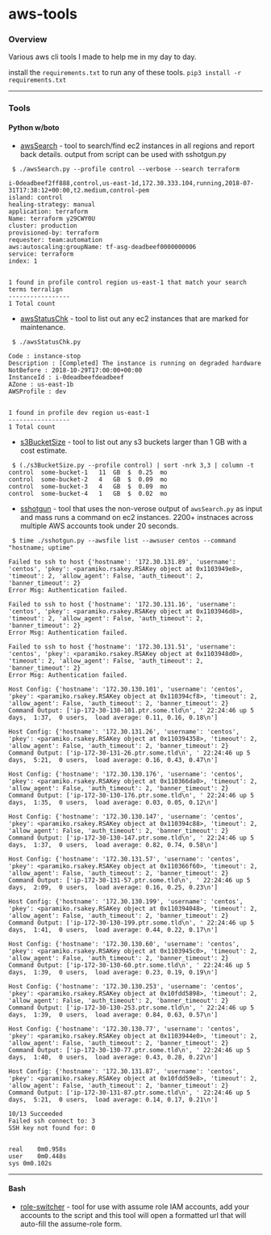 # aws-tools

### Overview

Various aws cli tools I made to help me in my day to day.

install the `requirements.txt` to run any of these tools.
`pip3 install -r requirements.txt`

---

### Tools

#### Python w/boto

* [awsSearch](./awsSearch) - tool to search/find ec2 instances in all regions and report back details. output from script can be used with sshotgun.py
```
 $ ./awsSearch.py --profile control --verbose --search terraform

i-0deadbeef2ff888,control,us-east-1d,172.30.333.104,running,2018-07-31T17:38:12+00:00,t2.medium,control-pem
island: control
healing-strategy: manual
application: terraform
Name: terraform y29CWY0U
cluster: production
provisioned-by: terraform
requester: team:automation
aws:autoscaling:groupName: tf-asg-deadbeef0000000006
service: terraform
index: 1


1 found in profile control region us-east-1 that match your search terms terralign
-----------------
1 Total count
```

* [awsStatusChk](./awsStatusChk) - tool to list out any ec2 instances that are marked for maintenance.
```
 $ ./awsStatusChk.py

Code : instance-stop
Description : [Completed] The instance is running on degraded hardware
NotBefore : 2018-10-29T17:00:00+00:00
InstanceId : i-0deadbeefdeadbeef
AZone : us-east-1b
AWSProfile : dev


1 found in profile dev region us-east-1
-----------------
1 Total count
```

* [s3BucketSize](./s3BucketSize) - tool to list out any s3 buckets larger than 1 GB with a cost estimate.
```
 $ (./s3BucketSize.py --profile control) | sort -nrk 3,3 | column -t
control  some-bucket-1   11  GB  $  0.25  mo
control  some-bucket-2   4   GB  $  0.09  mo
control  some-bucket-3   4   GB  $  0.09  mo
control  some-bucket-4   1   GB  $  0.02  mo
```

* [sshotgun](./sshotgun) - tool that uses the non-verose output of `awsSearch.py` as input and mass runs a command on ec2 instances. 2200+ instnaces across multiple AWS accounts took under 20 seconds.
```
 $ time ./sshotgun.py --awsfile list --awsuser centos --command "hostname; uptime"

Failed to ssh to host {'hostname': '172.30.131.89', 'username': 'centos', 'pkey': <paramiko.rsakey.RSAKey object at 0x1103949e8>, 'timeout': 2, 'allow_agent': False, 'auth_timeout': 2, 'banner_timeout': 2}
Error Msg: Authentication failed.

Failed to ssh to host {'hostname': '172.30.131.16', 'username': 'centos', 'pkey': <paramiko.rsakey.RSAKey object at 0x1103946d8>, 'timeout': 2, 'allow_agent': False, 'auth_timeout': 2, 'banner_timeout': 2}
Error Msg: Authentication failed.

Failed to ssh to host {'hostname': '172.30.131.51', 'username': 'centos', 'pkey': <paramiko.rsakey.RSAKey object at 0x1103948d0>, 'timeout': 2, 'allow_agent': False, 'auth_timeout': 2, 'banner_timeout': 2}
Error Msg: Authentication failed.

Host Config: {'hostname': '172.30.130.101', 'username': 'centos', 'pkey': <paramiko.rsakey.RSAKey object at 0x110394cf8>, 'timeout': 2, 'allow_agent': False, 'auth_timeout': 2, 'banner_timeout': 2}
Command Output: ['ip-172-30-130-101.ptr.some.tld\n', ' 22:24:46 up 5 days,  1:37,  0 users,  load average: 0.11, 0.16, 0.18\n']

Host Config: {'hostname': '172.30.131.26', 'username': 'centos', 'pkey': <paramiko.rsakey.RSAKey object at 0x110394358>, 'timeout': 2, 'allow_agent': False, 'auth_timeout': 2, 'banner_timeout': 2}
Command Output: ['ip-172-30-131-26.ptr.some.tld\n', ' 22:24:46 up 5 days,  5:21,  0 users,  load average: 0.16, 0.43, 0.47\n']

Host Config: {'hostname': '172.30.130.176', 'username': 'centos', 'pkey': <paramiko.rsakey.RSAKey object at 0x110366da0>, 'timeout': 2, 'allow_agent': False, 'auth_timeout': 2, 'banner_timeout': 2}
Command Output: ['ip-172-30-130-176.ptr.some.tld\n', ' 22:24:46 up 5 days,  1:35,  0 users,  load average: 0.03, 0.05, 0.12\n']

Host Config: {'hostname': '172.30.130.147', 'username': 'centos', 'pkey': <paramiko.rsakey.RSAKey object at 0x110394c88>, 'timeout': 2, 'allow_agent': False, 'auth_timeout': 2, 'banner_timeout': 2}
Command Output: ['ip-172-30-130-147.ptr.some.tld\n', ' 22:24:46 up 5 days,  1:37,  0 users,  load average: 0.82, 0.74, 0.58\n']

Host Config: {'hostname': '172.30.131.57', 'username': 'centos', 'pkey': <paramiko.rsakey.RSAKey object at 0x110366f60>, 'timeout': 2, 'allow_agent': False, 'auth_timeout': 2, 'banner_timeout': 2}
Command Output: ['ip-172-30-131-57.ptr.some.tld\n', ' 22:24:46 up 5 days,  2:09,  0 users,  load average: 0.16, 0.25, 0.23\n']

Host Config: {'hostname': '172.30.130.199', 'username': 'centos', 'pkey': <paramiko.rsakey.RSAKey object at 0x110394048>, 'timeout': 2, 'allow_agent': False, 'auth_timeout': 2, 'banner_timeout': 2}
Command Output: ['ip-172-30-130-199.ptr.some.tld\n', ' 22:24:46 up 5 days,  1:41,  0 users,  load average: 0.44, 0.22, 0.17\n']

Host Config: {'hostname': '172.30.130.60', 'username': 'centos', 'pkey': <paramiko.rsakey.RSAKey object at 0x1103945c0>, 'timeout': 2, 'allow_agent': False, 'auth_timeout': 2, 'banner_timeout': 2}
Command Output: ['ip-172-30-130-60.ptr.some.tld\n', ' 22:24:46 up 5 days,  1:39,  0 users,  load average: 0.23, 0.19, 0.19\n']

Host Config: {'hostname': '172.30.130.253', 'username': 'centos', 'pkey': <paramiko.rsakey.RSAKey object at 0x10fdd5898>, 'timeout': 2, 'allow_agent': False, 'auth_timeout': 2, 'banner_timeout': 2}
Command Output: ['ip-172-30-130-253.ptr.some.tld\n', ' 22:24:46 up 5 days,  1:39,  0 users,  load average: 0.84, 0.63, 0.57\n']

Host Config: {'hostname': '172.30.130.77', 'username': 'centos', 'pkey': <paramiko.rsakey.RSAKey object at 0x1103944e0>, 'timeout': 2, 'allow_agent': False, 'auth_timeout': 2, 'banner_timeout': 2}
Command Output: ['ip-172-30-130-77.ptr.some.tld\n', ' 22:24:46 up 5 days,  1:40,  0 users,  load average: 0.43, 0.28, 0.22\n']

Host Config: {'hostname': '172.30.131.87', 'username': 'centos', 'pkey': <paramiko.rsakey.RSAKey object at 0x10fdd59e8>, 'timeout': 2, 'allow_agent': False, 'auth_timeout': 2, 'banner_timeout': 2}
Command Output: ['ip-172-30-131-87.ptr.some.tld\n', ' 22:24:46 up 5 days,  5:21,  0 users,  load average: 0.14, 0.17, 0.21\n']

10/13 Succeeded
Failed ssh connect to: 3
SSH key not found for: 0


real	0m0.958s
user	0m0.448s
sys	0m0.102s
```

---

#### Bash

* [role-switcher](./role-switcher) - tool for use with assume role IAM accounts, add your accounts to the script and this tool will open a formatted url that will auto-fill the assume-role form.

